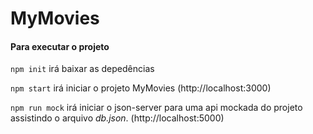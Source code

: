 # MyMovies

#### Para executar o projeto

`npm init` irá baixar as depedências

`npm start` irá iniciar o projeto MyMovies (http://localhost:3000)

`npm run mock` irá iniciar o json-server para uma api mockada do projeto assistindo o arquivo <i>db.json</i>. (http://localhost:5000)
